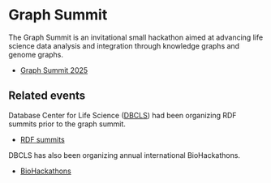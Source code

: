 # Graph Summit

The Graph Summit is an invitational small hackathon aimed at advancing life science data analysis and integration through knowledge graphs and genome graphs.

* [Graph Summit 2025](https://github.com/dbcls/graphsummit/wiki/2025)

## Related events

Database Center for Life Science ([DBCLS](https://dbcls.jp/)) had been organizing RDF summits prior to the graph summit.

* [RDF summits](https://github.com/dbcls/graphsummit/wiki)

DBCLS has also been organizing annual international BioHackathons.

* [BioHackathons](http://biohackathon.org/)

